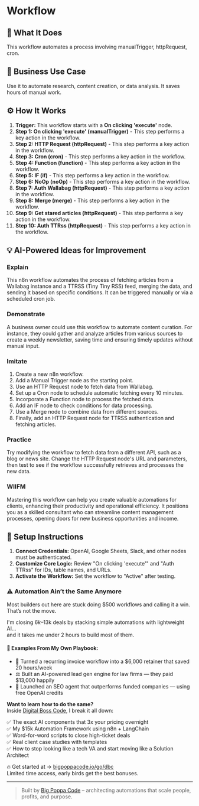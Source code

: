 # Workflow

## 🚀 What It Does
This workflow automates a process involving manualTrigger, httpRequest, cron.

## 💼 Business Use Case
Use it to automate research, content creation, or data analysis. It saves hours of manual work.

## ⚙️ How It Works
1.  **Trigger:** This workflow starts with a **On clicking 'execute'** node.
2. **Step 1: On clicking 'execute' (manualTrigger)** - This step performs a key action in the workflow.
3. **Step 2: HTTP Request (httpRequest)** - This step performs a key action in the workflow.
4. **Step 3: Cron (cron)** - This step performs a key action in the workflow.
5. **Step 4: Function (function)** - This step performs a key action in the workflow.
6. **Step 5: IF (if)** - This step performs a key action in the workflow.
7. **Step 6: NoOp (noOp)** - This step performs a key action in the workflow.
8. **Step 7: Auth Wallabag (httpRequest)** - This step performs a key action in the workflow.
9. **Step 8: Merge (merge)** - This step performs a key action in the workflow.
10. **Step 9: Get stared articles (httpRequest)** - This step performs a key action in the workflow.
11. **Step 10: Auth TTRss (httpRequest)** - This step performs a key action in the workflow.

## 💡 AI-Powered Ideas for Improvement
### Explain
This n8n workflow automates the process of fetching articles from a Wallabag instance and a TTRSS (Tiny Tiny RSS) feed, merging the data, and sending it based on specific conditions. It can be triggered manually or via a scheduled cron job.

### Demonstrate
A business owner could use this workflow to automate content curation. For instance, they could gather and analyze articles from various sources to create a weekly newsletter, saving time and ensuring timely updates without manual input.

### Imitate
1. Create a new n8n workflow.
2. Add a Manual Trigger node as the starting point.
3. Use an HTTP Request node to fetch data from Wallabag.
4. Set up a Cron node to schedule automatic fetching every 10 minutes.
5. Incorporate a Function node to process the fetched data.
6. Add an IF node to check conditions for data processing.
7. Use a Merge node to combine data from different sources.
8. Finally, add an HTTP Request node for TTRSS authentication and fetching articles.

### Practice
Try modifying the workflow to fetch data from a different API, such as a blog or news site. Change the HTTP Request node's URL and parameters, then test to see if the workflow successfully retrieves and processes the new data.

### WIIFM
Mastering this workflow can help you create valuable automations for clients, enhancing their productivity and operational efficiency. It positions you as a skilled consultant who can streamline content management processes, opening doors for new business opportunities and income.

## 🔧 Setup Instructions
1. **Connect Credentials:** OpenAI, Google Sheets, Slack, and other nodes must be authenticated.
2. **Customize Core Logic:** Review "On clicking 'execute'" and "Auth TTRss" for IDs, table names, and URLs.
3. **Activate the Workflow:** Set the workflow to "Active" after testing.

### ⚠️ Automation Ain’t the Same Anymore

Most builders out here are stuck doing $500 workflows and calling it a win.  
That’s not the move.  

I'm closing $6k–$13k deals by stacking simple automations with lightweight AI...  
and it takes me under 2 hours to build most of them.

#### 🧠 Examples From My Own Playbook:
- 🔁 Turned a recurring invoice workflow into a $6,000 retainer that saved 20 hours/week  
- ⚖️ Built an AI-powered lead gen engine for law firms — they paid $13,000 happily  
- 🚀 Launched an SEO agent that outperforms funded companies — using free OpenAI credits  

**Want to learn how to do the same?**  
Inside [Digital Boss Code](https://bigpoppacode.io/go/dbc), I break it all down:

✅ The exact AI components that 3x your pricing overnight  
✅ My $15k Automation Framework using n8n + LangChain  
✅ Word-for-word scripts to close high-ticket deals  
✅ Real client case studies with templates  
✅ How to stop looking like a tech VA and start moving like a Solution Architect  

🔥 Get started at → [bigpoppacode.io/go/dbc](https://bigpoppacode.io/go/dbc)  
Limited time access, early birds get the best bonuses.

---
> Built by [Big Poppa Code](https://bigpoppacode.io) – architecting automations that scale people, profits, and purpose.
